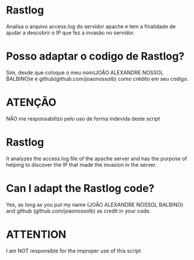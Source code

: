 # Rastlog
Analisa o arquivo access.log do servidor apache e tem a finalidade de ajudar a descobrir o IP que fez a invasão no servidor.


# Posso adaptar o codigo de Rastlog?
Sim, desde que coloque o meu nom(JOÃO ALEXANDRE NOSSOL BALBINO)e e github(github.com/joaonossolb) como crédito em seu codigo.

# ATENÇÃO
NÃO me responsabilizo pelo uso de forma indevida deste script



# Rastlog
It analyzes the access.log file of the apache server and has the purpose of helping to discover the IP that made the invasion in the server.


# Can I adapt the Rastlog code?
Yes, as long as you put my name (JOÃO ALEXANDRE NOSSOL BALBINO) and github (github.com/joaonossolb) as credit in your code.

# ATTENTION
I am NOT responsible for the improper use of this script
